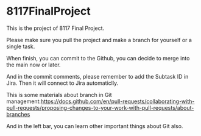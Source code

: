 # 8117FinalProject
This is the project of 8117 Final Project.

Please make sure you pull the project and make a branch for yourself or a single task. 

When finish, you can commit to the Github, you can decide to merge into the main now or later.

And in the commit comments, please remember to add the Subtask ID in Jira.
Then it will connect to Jira automaticlly.

This is some materials about branch in Git management:https://docs.github.com/en/pull-requests/collaborating-with-pull-requests/proposing-changes-to-your-work-with-pull-requests/about-branches

And in the left bar, you can learn other important things about Git also.

